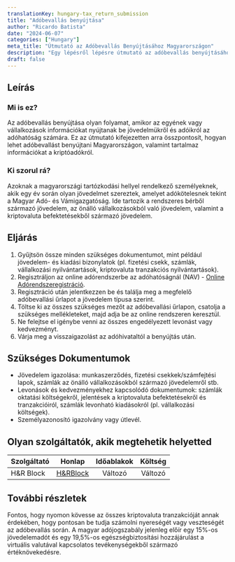 ```yaml
---
translationKey: hungary-tax_return_submission
title: "Adóbevallás benyújtása"
author: "Ricardo Batista"
date: "2024-06-07"
categories: ["Hungary"]
meta_title: "Útmutató az Adóbevallás Benyújtásához Magyarországon"
description: "Egy lépésről lépésre útmutató az adóbevallás benyújtásához Magyarországon, beleértve az információkat a kriptó adókról."
draft: false
---
```


## Leírás
### Mi is ez?
Az adóbevallás benyújtása olyan folyamat, amikor az egyének vagy vállalkozások információkat nyújtanak be jövedelmükről és adóikról az adóhatóság számára. Ez az útmutató kifejezetten arra összpontosít, hogyan lehet adóbevallást benyújtani Magyarországon, valamint tartalmaz információkat a kriptóadókról.

### Ki szorul rá?
Azoknak a magyarországi tartózkodási hellyel rendelkező személyeknek, akik egy év során olyan jövedelmet szereztek, amelyet adókötelesnek tekint a Magyar Adó- és Vámigazgatóság. Ide tartozik a rendszeres bérből származó jövedelem, az önálló vállalkozásokból való jövedelem, valamint a kriptovaluta befektetésekből származó jövedelem.

## Eljárás
1. Gyűjtsön össze minden szükséges dokumentumot, mint például jövedelem- és kiadási bizonylatok (pl. fizetési csekk, számlák, vállalkozási nyilvántartások, kriptovaluta tranzakciós nyilvántartások).
2. Regisztráljon az online adórendszerbe az adóhatóságnál (NAV) - [Online Adórendszeregistráció](https://nav.gov.hu/nav/ugyfelszolgalatok/elektronikus_e_adozas).
3. Regisztráció után jelentkezzen be és találja meg a megfelelő adóbevallási űrlapot a jövedelem típusa szerint.
4. Töltse ki az összes szükséges mezőt az adóbevallási űrlapon, csatolja a szükséges mellékleteket, majd adja be az online rendszeren keresztül.
5. Ne felejtse el igénybe venni az összes engedélyezett levonást vagy kedvezményt.
6. Várja meg a visszaigazolást az adóhivataltól a benyújtás után.

## Szükséges Dokumentumok
- Jövedelem igazolása: munkaszerződés, fizetési csekkek/számfejtési lapok, számlák az önálló vállalkozásokból származó jövedelemről stb.
- Levonások és kedvezményekhez kapcsolódó dokumentumok: számlák oktatási költségekről, jelentések a kriptovaluta befektetésekről és tranzakcióiról, számlák levonható kiadásokról (pl. vállalkozási költségek).
- Személyazonosító igazolvány vagy útlevél.

## Olyan szolgáltatók, akik megtehetik helyetted

| Szolgáltató      |     Honlap     |     Időablakok    |       Költség      |
| --------------- | --------------- |  :-------------: | :-------------: |
| H&R Block      | [H&RBlock](https://www.hrblock.com/) |      Változó      | Változó       |

## További részletek
Fontos, hogy nyomon kövesse az összes kriptovaluta tranzakcióját annak érdekében, hogy pontosan be tudja számolni nyereségét vagy veszteségét az adóbevallás során. A magyar adójogszabály jelenleg előír egy 15%-os jövedelemadót és egy 19,5%-os egészségbiztosítási hozzájárulást a virtuális valutával kapcsolatos tevékenységekből származó értéknövekedésre.